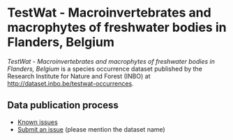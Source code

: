 # TestWat - Macroinvertebrates and macrophytes of freshwater bodies in Flanders, Belgium

*TestWat - Macroinvertebrates and macrophytes of freshwater bodies in Flanders, Belgium* is a species occurrence dataset published by the Research Institute for Nature and Forest (INBO) at <http://dataset.inbo.be/testwat-occurrences>.

## Data publication process

* [Known issues](https://github.com/LifeWatchINBO/data-publication/labels/testwat-occurrences)
* [Submit an issue](https://github.com/LifeWatchINBO/data-publication/issues/new) (please mention the dataset name)
